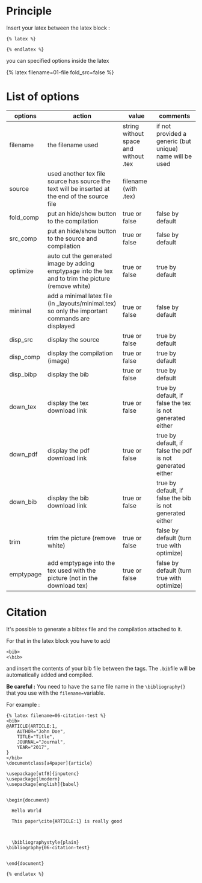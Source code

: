 # Principle
Insert your latex between the latex block :

```
{% latex %}

{% endlatex %}
```

you can specified  options inside the latex

{% latex filename=01-file fold_src=false %}

# List of options
| options   | action   | value   | comments   |
| --- | --- | --- | --- |
|filename|the filename used|string without space and without .tex|if not provided a generic (but unique) name will be used|
|source|used another tex file source has source the text will be inserted at the end of the source file|filename (with .tex)||
|fold_comp|put an hide/show button to the compilation|true or false|false by default|
|src_comp|put an hide/show button to the source and compilation|true or false|false by default|
|optimize|auto cut the generated image by adding emptypage into the tex and to trim the picture (remove white)|true or false|true by default|
|minimal|add a minimal latex file (in _layouts/minimal.tex) so only the important commands are displayed|true or false|false by default|
|disp_src|display the source|true or false|true by default|
|disp_comp|display the compilation (image)|true or false|true by default|
|disp_bibp|display the bib|true or false|true by default|
|down_tex|display the tex download link|true or false|true by default, if false the tex is not generated either|
|down_pdf|display the pdf download link|true or false|true by default, if false the pdf is not generated either|
|down_bib|display the bib download link|true or false|true by default, if false the bib is not generated either|
|trim|trim the picture (remove white)|true or false|false by default (turn true with optimize)|
|emptypage|add emptypage into the tex used with the picture (not in the download tex)|true or false|false by default (turn true with optimize)|

# Citation

It's possible to generate a bibtex file and the compilation attached to it.

For that in the latex block you have to add

```
<bib>
<\bib>
```
and insert the contents of your bib file between the tags. The ```.bib```file will be automatically added and compiled.

**Be careful :** You need to have the same file name in the ```\bibliography{}``` that you use with the ```filename=```variable.


For example :
```
{% latex filename=06-citation-test %}
<bib>
@ARTICLE{ARTICLE:1,
    AUTHOR="John Doe",
    TITLE="Title",
    JOURNAL="Journal",
    YEAR="2017",
}
</bib>
\documentclass[a4paper]{article}

\usepackage[utf8]{inputenc}
\usepackage{lmodern}
\usepackage[english]{babel}


\begin{document}

  Hello World

  This paper\cite{ARTICLE:1} is really good



  \bibliographystyle{plain}
\bibliography{06-citation-test}


\end{document}

{% endlatex %}
